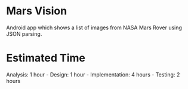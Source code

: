# Mars Vision

Android app which shows a list of images from NASA Mars Rover using JSON parsing.

# Estimated Time

Analysis: 1 hour -
Design: 1 hour -
Implementation: 4 hours -
Testing: 2 hours 



